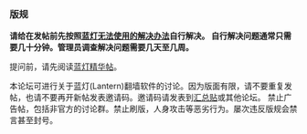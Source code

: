 ### 版规

**请给在发帖前先按照[蓝灯无法使用的解决办法](https://github.com/getlantern/forum/issues/1902)自行解决。 自行解决问题通常只需要几十分钟。管理员调查解决问题需要几天至几周。**

提问前，请先阅读[蓝灯精华帖](https://github.com/getlantern/forum/issues?q=is%3Aopen+is%3Aissue+label%3A%E7%B2%BE%E5%8D%8E)。

本论坛可进行关于蓝灯(Lantern)翻墙软件的讨论。因为版面有限，请不要重复发帖，也请不要再开新帖发表邀请码。邀请码请发表到[汇总贴](https://github.com/getlantern/forum/issues/313)或其他论坛。
禁止广告帖，包括非官方的讨论群。禁止刷版，人身攻击等恶劣行为。屡次违反版规会禁言甚至封号。

